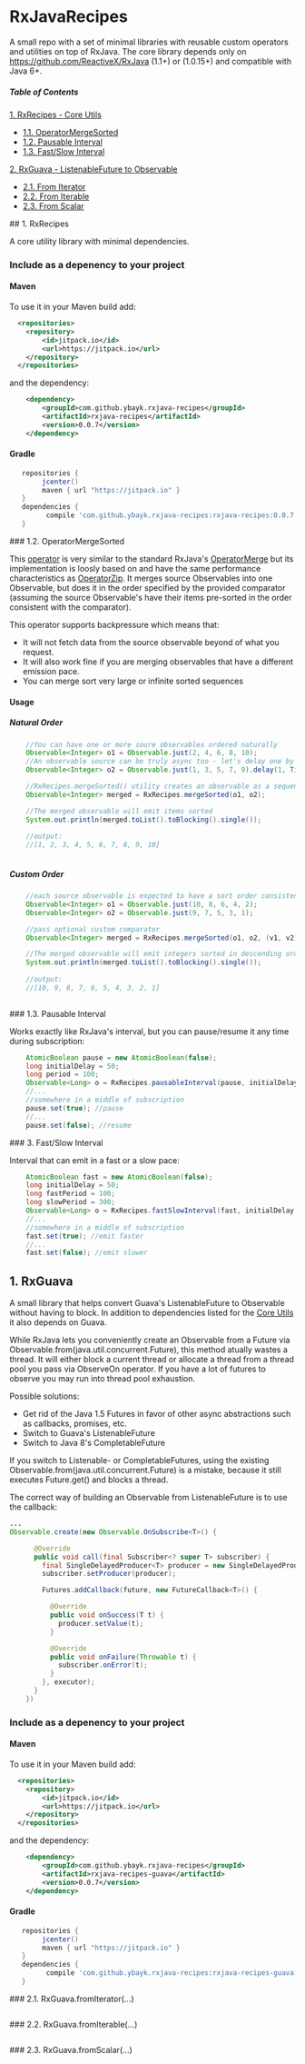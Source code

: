 # RxJavaRecipes

A small repo with a set of minimal libraries with reusable custom operators and utilities on top of RxJava.
The core library depends only on https://github.com/ReactiveX/RxJava (1.1+) or (1.0.15+) and compatible with Java 6+.

##### Table of Contents  

[1. RxRecipes - Core Utils](#rxjavarecipescore)  
* [1.1. OperatorMergeSorted](#operatormergesorted)  
* [1.2. Pausable Interval](#pausableinterval)  
* [1.3. Fast/Slow Interval](#fastslowinterval)  

[2. RxGuava - ListenableFuture to Observable](#rxjavarecipesguava)  
* [2.1. From Iterator](#fromiterator)  
* [2.2. From Iterable](#fromiterable)  
* [2.3. From Scalar](#fromscalar)  

<a name="rxjavarecipescore"/>
## 1. RxRecipes

A core utility library with minimal dependencies.

### Include as a depenency to your project

#### Maven

To use it in your Maven build add:
```xml
  <repositories>
	<repository>
	    <id>jitpack.io</id>
	    <url>https://jitpack.io</url>
	</repository>
  </repositories>
```

and the dependency:

```xml
	<dependency>
		<groupId>com.github.ybayk.rxjava-recipes</groupId>
		<artifactId>rxjava-recipes</artifactId>
		<version>0.0.7</version>
	</dependency>
```

#### Gradle

```groovy
   repositories { 
        jcenter()
        maven { url "https://jitpack.io" }
   }
   dependencies {
         compile 'com.github.ybayk.rxjava-recipes:rxjava-recipes:0.0.7'
   }
```

<a name="operatormergesorted"/>
### 1.2. OperatorMergeSorted

This [operator](https://github.com/ybayk/rxjava-recipes/blob/master/src/main/java/ybayk/rxjava/recipes/OperatorMergeSorted.java) is very similar to the standard RxJava's [OperatorMerge](https://github.com/ReactiveX/RxJava/blob/1.x/src/main/java/rx/internal/operators/OperatorMerge.java) but its implementation is loosly based on and have the same performance characteristics as [OperatorZip](https://github.com/ReactiveX/RxJava/blob/1.x/src/main/java/rx/internal/operators/OperatorZip.java).
It merges source Observables into one Observable, but does it in the order specified by the provided comparator (assuming the source Observable's have their items pre-sorted in the order consistent with the comparator). 

This operator supports backpressure which means that:
* It will not fetch data from the source observable beyond of what you request. 
* It will also work fine if you are merging observables that have a different emission pace.
* You can merge sort very large or infinite sorted sequences 

#### Usage 

##### Natural Order

```java
    //You can have one or more soure observables ordered naturally
    Observable<Integer> o1 = Observable.just(2, 4, 6, 8, 10);
    //An observable source can be truly async too - let's delay one by a second
    Observable<Integer> o2 = Observable.just(1, 3, 5, 7, 9).delay(1, TimeUnit.SECONDS);

    //RxRecipes.mergeSorted() utility creates an observable as a sequence of source observables and use lift operator to "inject" OperatorMergeSorted
    Observable<Integer> merged = RxRecipes.mergeSorted(o1, o2);

    //The merged observable will emit items sorted
    System.out.println(merged.toList().toBlocking().single());
    
    //output:
    //[1, 2, 3, 4, 5, 6, 7, 8, 9, 10]
        
```

##### Custom Order

```java
    //each source observable is expected to have a sort order consistent with the custom comparator:
    Observable<Integer> o1 = Observable.just(10, 8, 6, 4, 2);
    Observable<Integer> o2 = Observable.just(9, 7, 5, 3, 1);

    //pass optional custom comparator
    Observable<Integer> merged = RxRecipes.mergeSorted(o1, o2, (v1, v2)->(v2 - v1));

    //The merged observable will emit integers sorted in descending order
    System.out.println(merged.toList().toBlocking().single());
    
    //output:
    //[10, 9, 8, 7, 6, 5, 4, 3, 2, 1]
        
```

<a name="pausableinterval"/>
### 1.3. Pausable Interval

Works exactly like RxJava's interval, but you can pause/resume it any time during subscription:

```java
    AtomicBoolean pause = new AtomicBoolean(false);
    long initialDelay = 50;
    long period = 100;
    Observable<Long> o = RxRecipes.pausableInterval(pause, initialDelay, period, TimeUnit.MILLISECONDS, Schedulers.computation());
    //...
    //somewhere in a middle of subscription
    pause.set(true); //pause
    //...
    pause.set(false); //resume
```

<a name="fastslowinterval"/>
### 3. Fast/Slow Interval

Interval that can emit in a fast or a slow pace:

```java
    AtomicBoolean fast = new AtomicBoolean(false);
    long initialDelay = 50;
    long fastPeriod = 100;
    long slowPeriod = 300;
    Observable<Long> o = RxRecipes.fastSlowInterval(fast, initialDelay, fastPeriod, slowPeriod, TimeUnit.MILLISECONDS, Schedulers.computation());
    //...
    //somewhere in a middle of subscription
    fast.set(true); //emit faster
    //...
    fast.set(false); //emit slower
```

## 1. RxGuava

A small library that helps convert Guava's ListenableFuture to Observable without having to block.
In addition to dependencies listed for the [Core Utils](#rxjavarecipescore) it also depends on Guava.

While RxJava lets you conveniently create an Observable from a Future via Observable.from(java.util.concurrent.Future), this method atually wastes a thread. It will either block a current thread or allocate a thread from a thread pool you pass via ObserveOn operator.
If you have a lot of futures to observe you may run into thread pool exhaustion. 

Possible solutions:
* Get rid of the Java 1.5 Futures in favor of other async abstractions such as callbacks, promises, etc.
* Switch to Guava's ListenableFuture
* Switch to Java 8's CompletableFuture
 
If you switch to Listenable- or CompletableFutures, using the existing Observable.from(java.util.concurrent.Future) is a mistake, because it still executes Future.get() and blocks a thread.

The correct way of building an Observable from ListenableFuture is to use the callback:

```java
...
Observable.create(new Observable.OnSubscribe<T>() {

      @Override
      public void call(final Subscriber<? super T> subscriber) {
        final SingleDelayedProducer<T> producer = new SingleDelayedProducer<T>(subscriber);
        subscriber.setProducer(producer);

        Futures.addCallback(future, new FutureCallback<T>() {

          @Override
          public void onSuccess(T t) {
            producer.setValue(t);
          }

          @Override
          public void onFailure(Throwable t) {
            subscriber.onError(t);
          }
        }, executor);
      }
    })
```

### Include as a depenency to your project

#### Maven

To use it in your Maven build add:
```xml
  <repositories>
	<repository>
	    <id>jitpack.io</id>
	    <url>https://jitpack.io</url>
	</repository>
  </repositories>
```

and the dependency:

```xml
	<dependency>
		<groupId>com.github.ybayk.rxjava-recipes</groupId>
		<artifactId>rxjava-recipes-guava</artifactId>
		<version>0.0.7</version>
	</dependency>
```

#### Gradle

```groovy
   repositories { 
        jcenter()
        maven { url "https://jitpack.io" }
   }
   dependencies {
         compile 'com.github.ybayk.rxjava-recipes:rxjava-recipes-guava:0.0.7'
   }
```

<a name="fromiterator"/>
### 2.1. RxGuava.fromIterator(...)

```java
```

<a name="fromiterable"/>
### 2.2. RxGuava.fromIterable(...)

```java
```

<a name="fromscalar"/>
### 2.3. RxGuava.fromScalar(...)

```java
```

